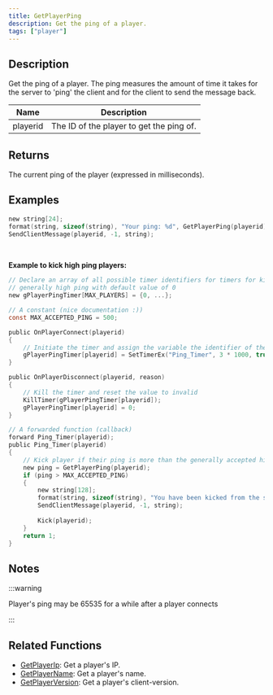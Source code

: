 ```yaml
---
title: GetPlayerPing
description: Get the ping of a player.
tags: ["player"]
---
```


## Description

Get the ping of a player. The ping measures the amount of time it takes for the server to 'ping' the client and for the client to send the message back.

| Name     | Description                              |
| -------- | ---------------------------------------- |
| playerid | The ID of the player to get the ping of. |

## Returns

The current ping of the player (expressed in milliseconds).

## Examples

```c
new string[24];
format(string, sizeof(string), "Your ping: %d", GetPlayerPing(playerid));
SendClientMessage(playerid, -1, string);
```

<br />

**Example to kick high ping players:**

```c
// Declare an array of all possible timer identifiers for timers for kicking players with
// generally high ping with default value of 0
new gPlayerPingTimer[MAX_PLAYERS] = {0, ...};

// A constant (nice documentation :))
const MAX_ACCEPTED_PING = 500;

public OnPlayerConnect(playerid)
{
    // Initiate the timer and assign the variable the identifier of the timer
    gPlayerPingTimer[playerid] = SetTimerEx("Ping_Timer", 3 * 1000, true, "i", playerid);
}

public OnPlayerDisconnect(playerid, reason)
{
    // Kill the timer and reset the value to invalid
    KillTimer(gPlayerPingTimer[playerid]);
    gPlayerPingTimer[playerid] = 0;
}

// A forwarded function (callback)
forward Ping_Timer(playerid);
public Ping_Timer(playerid)
{
    // Kick player if their ping is more than the generally accepted high ping
    new ping = GetPlayerPing(playerid);
    if (ping > MAX_ACCEPTED_PING)
    {
        new string[128];
        format(string, sizeof(string), "You have been kicked from the server. Reason: high ping (%d)", ping);
        SendClientMessage(playerid, -1, string);
        
        Kick(playerid);
    }
    return 1;
}
```

## Notes

:::warning

Player's ping may be 65535 for a while after a player connects

:::

## Related Functions

- [GetPlayerIp](GetPlayerIp): Get a player's IP.
- [GetPlayerName](GetPlayerName): Get a player's name.
- [GetPlayerVersion](GetPlayerVersion): Get a player's client-version.
